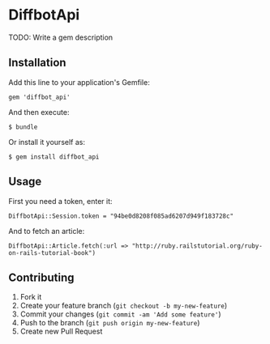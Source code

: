 # DiffbotApi

TODO: Write a gem description

## Installation

Add this line to your application's Gemfile:

    gem 'diffbot_api'

And then execute:

    $ bundle

Or install it yourself as:

    $ gem install diffbot_api

## Usage

First you need a token, enter it:
	
	DiffbotApi::Session.token = "94be0d8208f085ad6207d949f183728c"

And to fetch an article:
	
	DiffbotApi::Article.fetch(:url => "http://ruby.railstutorial.org/ruby-on-rails-tutorial-book")
	
## Contributing

1. Fork it
2. Create your feature branch (`git checkout -b my-new-feature`)
3. Commit your changes (`git commit -am 'Add some feature'`)
4. Push to the branch (`git push origin my-new-feature`)
5. Create new Pull Request
